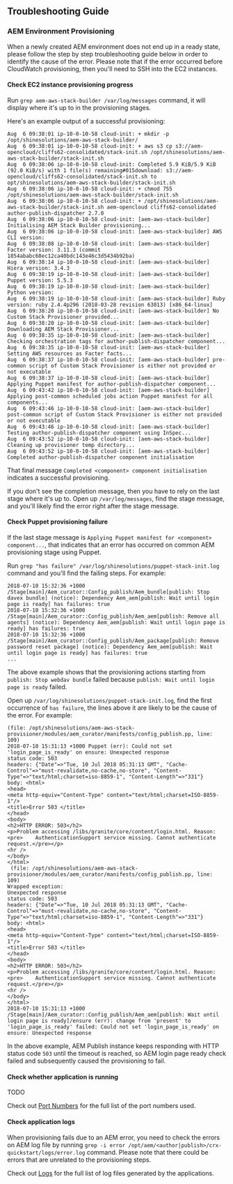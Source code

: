 Troubleshooting Guide
---------------------

### AEM Environment Provisioning

When a newly created AEM environment does not end up in a ready state, please follow the step by step troubleshooting guide below in order to identify the cause of the error.
Please note that if the error occurred before CloudWatch provisioning, then you'll need to SSH into the EC2 instances.

#### Check EC2 instance provisioning progress

Run `grep aem-aws-stack-builder /var/log/messages` command, it will display where it's up to in the provisioning stages.

Here's an example output of a successful provisioning:

```[picard@ip-10-0-10-58 ~]# grep aem-aws-stack-builder /var/log/messages
Aug  6 09:38:01 ip-10-0-10-58 cloud-init: + mkdir -p /opt/shinesolutions/aem-aws-stack-builder/
Aug  6 09:38:01 ip-10-0-10-58 cloud-init: + aws s3 cp s3://aem-opencloud/cliffs62-consolidated/stack-init.sh /opt/shinesolutions/aem-aws-stack-builder/stack-init.sh
Aug  6 09:38:06 ip-10-0-10-58 cloud-init: Completed 5.9 KiB/5.9 KiB (92.0 KiB/s) with 1 file(s) remaining#015download: s3://aem-opencloud/cliffs62-consolidated/stack-init.sh to opt/shinesolutions/aem-aws-stack-builder/stack-init.sh
Aug  6 09:38:06 ip-10-0-10-58 cloud-init: + chmod 755 /opt/shinesolutions/aem-aws-stack-builder/stack-init.sh
Aug  6 09:38:06 ip-10-0-10-58 cloud-init: + /opt/shinesolutions/aem-aws-stack-builder/stack-init.sh aem-opencloud cliffs62-consolidated author-publish-dispatcher 2.7.0
Aug  6 09:38:06 ip-10-0-10-58 cloud-init: [aem-aws-stack-builder] Initialising AEM Stack Builder provisioning...
Aug  6 09:38:06 ip-10-0-10-58 cloud-init: [aem-aws-stack-builder] AWS CLI version:
Aug  6 09:38:08 ip-10-0-10-58 cloud-init: [aem-aws-stack-builder] Facter version: 3.11.3 (commit 1854ababc68ec12ca40bdc143e46c3d5434b92ba)
Aug  6 09:38:14 ip-10-0-10-58 cloud-init: [aem-aws-stack-builder] Hiera version: 3.4.3
Aug  6 09:38:19 ip-10-0-10-58 cloud-init: [aem-aws-stack-builder] Puppet version: 5.5.3
Aug  6 09:38:19 ip-10-0-10-58 cloud-init: [aem-aws-stack-builder] Python version:
Aug  6 09:38:19 ip-10-0-10-58 cloud-init: [aem-aws-stack-builder] Ruby version: ruby 2.4.4p296 (2018-03-28 revision 63013) [x86_64-linux]
Aug  6 09:38:20 ip-10-0-10-58 cloud-init: [aem-aws-stack-builder] No Custom Stack Provisioner provided...
Aug  6 09:38:20 ip-10-0-10-58 cloud-init: [aem-aws-stack-builder] Downloading AEM Stack Provisioner...
Aug  6 09:38:35 ip-10-0-10-58 cloud-init: [aem-aws-stack-builder] Checking orchestration tags for author-publish-dispatcher component...
Aug  6 09:38:35 ip-10-0-10-58 cloud-init: [aem-aws-stack-builder] Setting AWS resources as Facter facts...
Aug  6 09:38:37 ip-10-0-10-58 cloud-init: [aem-aws-stack-builder] pre-common script of Custom Stack Provisioner is either not provided or not executable
Aug  6 09:38:37 ip-10-0-10-58 cloud-init: [aem-aws-stack-builder] Applying Puppet manifest for author-publish-dispatcher component...
Aug  6 09:43:42 ip-10-0-10-58 cloud-init: [aem-aws-stack-builder] Applying post-common scheduled jobs action Puppet manifest for all components...
Aug  6 09:43:46 ip-10-0-10-58 cloud-init: [aem-aws-stack-builder] post-common script of Custom Stack Provisioner is either not provided or not executable
Aug  6 09:43:46 ip-10-0-10-58 cloud-init: [aem-aws-stack-builder] Testing author-publish-dispatcher component using InSpec...
Aug  6 09:43:52 ip-10-0-10-58 cloud-init: [aem-aws-stack-builder] Cleaning up provisioner temp directory...
Aug  6 09:43:52 ip-10-0-10-58 cloud-init: [aem-aws-stack-builder] Completed author-publish-dispatcher component initialisation
```

That final message `Completed <component> component initialisation` indicates a successful provisioning.

If you don't see the completion message, then you have to rely on the last stage where it's up to. Open up `/var/log/messages`, find the stage message, and you'll likely find the error right after the stage message.

#### Check Puppet provisioning failure

If the last stage message is `Applying Puppet manifest for <component> component...`, that indicates that an error has occurred on common AEM provisioning stage using Puppet.

Run `grep "has failure" /var/log/shinesolutions/puppet-stack-init.log` command and you'll find the failing steps. For example:

```2018-07-10 15:32:36 +1000 /Stage[main]/Aem_curator::Config_publish/Aem_bundle[publish: Stop webdav bundle] (notice): Dependency Aem_aem[publish: Wait until login page is ready] has failures: true
2018-07-10 15:32:36 +1000 /Stage[main]/Aem_curator::Config_publish/Aem_bundle[publish: Stop davex bundle] (notice): Dependency Aem_aem[publish: Wait until login page is ready] has failures: true
2018-07-10 15:32:36 +1000 /Stage[main]/Aem_curator::Config_publish/Aem_aem[publish: Remove all agents] (notice): Dependency Aem_aem[publish: Wait until login page is ready] has failures: true
2018-07-10 15:32:36 +1000 /Stage[main]/Aem_curator::Config_publish/Aem_package[publish: Remove password reset package] (notice): Dependency Aem_aem[publish: Wait until login page is ready] has failures: true
...
```

The above example shows that the provisioning actions starting from `publish: Stop webdav bundle` failed because `publish: Wait until login page is ready` failed.

Open up `/var/log/shinesolutions/puppet-stack-init.log`, find the first occurrence of `has failure`, the lines above it are likely to be the cause of the error. For example:

```
(file: /opt/shinesolutions/aem-aws-stack-provisioner/modules/aem_curator/manifests/config_publish.pp, line: 109)
2018-07-10 15:31:13 +1000 Puppet (err): Could not set 'login_page_is_ready' on ensure: Unexpected response
status code: 503
headers: {"Date"=>"Tue, 10 Jul 2018 05:31:13 GMT", "Cache-Control"=>"must-revalidate,no-cache,no-store", "Content-Type"=>"text/html;charset=iso-8859-1", "Content-Length"=>"331"}
body: <html>
<head>
<meta http-equiv="Content-Type" content="text/html;charset=ISO-8859-1"/>
<title>Error 503 </title>
</head>
<body>
<h2>HTTP ERROR: 503</h2>
<p>Problem accessing /libs/granite/core/content/login.html. Reason:
<pre>    AuthenticationSupport service missing. Cannot authenticate request.</pre></p>
<hr />
</body>
</html>
 (file: /opt/shinesolutions/aem-aws-stack-provisioner/modules/aem_curator/manifests/config_publish.pp, line: 109)
Wrapped exception:
Unexpected response
status code: 503
headers: {"Date"=>"Tue, 10 Jul 2018 05:31:13 GMT", "Cache-Control"=>"must-revalidate,no-cache,no-store", "Content-Type"=>"text/html;charset=iso-8859-1", "Content-Length"=>"331"}
body: <html>
<head>
<meta http-equiv="Content-Type" content="text/html;charset=ISO-8859-1"/>
<title>Error 503 </title>
</head>
<body>
<h2>HTTP ERROR: 503</h2>
<p>Problem accessing /libs/granite/core/content/login.html. Reason:
<pre>    AuthenticationSupport service missing. Cannot authenticate request.</pre></p>
<hr />
</body>
</html>
2018-07-10 15:31:13 +1000 /Stage[main]/Aem_curator::Config_publish/Aem_aem[publish: Wait until login page is ready]/ensure (err): change from 'present' to 'login_page_is_ready' failed: Could not set 'login_page_is_ready' on ensure: Unexpected response
```

In the above example, AEM Publish instance keeps responding with HTTP status code `503` until the timeout is reached, so AEM login page ready check failed and subsequently caused the provisioning to fail.

#### Check whether application is running

TODO

Check out [Port Numbers](https://github.com/shinesolutions/aem-aws-stack-builder/blob/master/docs/permission-types.md) for the full list of the port numbers used.

#### Check application logs

When provisioning fails due to an AEM error, you need to check the errors on AEM log file by running `grep -i error /opt/aem/<author|publish>/crx-quickstart/logs/error.log` command. Please note that there could be errors that are unrelated to the provisioning steps.

Check out [Logs](https://github.com/shinesolutions/aem-aws-stack-builder/blob/master/docs/logs.md) for the full list of log files generated by the applications.
